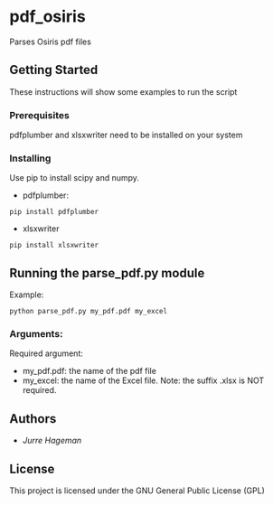 # pdf_osiris

Parses Osiris pdf files

## Getting Started

These instructions will show some examples to run the script

### Prerequisites

pdfplumber and xlsxwriter need to be installed on your system


### Installing

Use pip to install scipy and numpy.
- pdfplumber:

```
pip install pdfplumber
```

- xlsxwriter

```
pip install xlsxwriter
```


## Running the parse_pdf.py module


Example:
```
python parse_pdf.py my_pdf.pdf my_excel
```

### Arguments:

Required argument:
- my_pdf.pdf: the name of the pdf file
- my_excel: the name of the Excel file. Note: the suffix .xlsx is NOT required. 



## Authors

- *Jurre Hageman*


## License

This project is licensed under the GNU General Public License (GPL)
